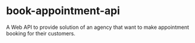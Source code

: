 # book-appointment-api
A Web API to provide solution of an agency that want to make appointment booking for their customers.
